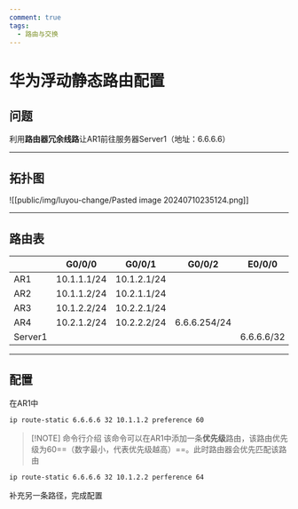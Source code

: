```yaml
---
comment: true
tags:
  - 路由与交换
---
```

# 华为浮动静态路由配置

## 问题

利用**路由器冗余线路**让AR1前往服务器Server1（地址：6.6.6.6）

---

## 拓扑图

![[public/img/luyou-change/Pasted image 20240710235124.png]]

---

## 路由表

|         | G0/0/0      | G0/0/1      | G0/0/2       | E0/0/0     |
| ------- | ----------- | ----------- | ------------ | ---------- |
| AR1     | 10.1.1.1/24 | 10.1.2.1/24 |              |            |
| AR2     | 10.1.1.2/24 | 10.2.1.1/24 |              |            |
| AR3     | 10.1.2.2/24 | 10.2.2.1/24 |              |            |
| AR4     | 10.2.1.2/24 | 10.2.2.2/24 | 6.6.6.254/24 |            |
| Server1 |             |             |              | 6.6.6.6/32 |

---

## 配置

在AR1中
```bash
ip route-static 6.6.6.6 32 10.1.1.2 preference 60
```

> [!NOTE] 命令行介绍
> 该命令可以在AR1中添加一条**优先级**路由，该路由优先级为60==（数字最小，代表优先级越高）==。此时路由器会优先匹配该路由

```bash
ip route-static 6.6.6.6 32 10.1.2.2 perference 64
```

补充另一条路径，完成配置